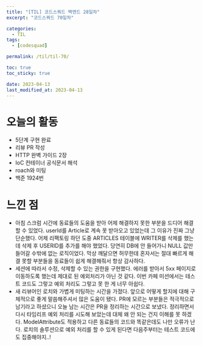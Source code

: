 ```yaml
---
title: "[TIL] 코드스쿼드 백엔드 28일차"
excerpt: "코드스쿼드 70일차"

categories:
  - TIL
tags:
  - [codesquad]

permalink: /til/til-70/

toc: true
toc_sticky: true

date: 2023-04-13
last_modified_at: 2023-04-13
---
```


# 오늘의 활동

- 5단계 구현 완료
- 리뷰 PR 작성
- HTTP 완벽 가이드 2장
- IoC 컨테이너 공식문서 해석
- roach와 미팅
- 백준 1924번

# 느낀 점

- 아침 스크럼 시간에 동료들의 도움을 받아 어제 해결하지 못한 부분을 드디어 해결할 수 있었다. userId를 Article로 계속 못 받아오고 있었는데 그 이유가 진짜 그냥 단순했다. 어제 리팩토링 하던 도중 ARTICLES 테이블에 WRITER를 삭제를 했는데 삭제 후 USERID를 추가를 해야 했었다. 당연히 DB에 안 들어가니 NULL 값만 들어갈 수밖에 없는 로직이었다. 막상 깨달으면 허무한데 혼자서는 절대 빠르게 해결 못할 부분들을 동료들이 쉽게 해결해줘서 항상 감사하다.
- 세션에 따라서 수정, 삭제할 수 있는 권한을 구현했다. 에러를 받아서 5xx 페이지로 이동하도록 했는데 제대로 된 예외처리가 아닌 것 같다. 이번 카페 미션에서는 테스트 코드도 그렇고 예외 처리도 그렇고 못 한 게 너무 아쉽다.
- 새 리뷰어인 로치와 가볍게 미팅하는 시간을 가졌다. 앞으로 어떻게 할지에 대해 구체적으로 좋게 말씀해주셔서 많은 도움이 됐다. PR에 모르는 부분들은 적극적으로 남기라고 하셨으니 오늘 남는 시간은 PR을 정리하는 시간으로 보냈다. 정리하면서 다시 타임리프 예외 처리를 시도해 보았는데 대체 왜 안 되는 건지 이해를 못 하겠다. ModelAttribute도 적용하고 다른 동료들의 코드와 똑같은데도 나만 오류가 난다. 로치의 솔루션으로 예외 처리를 할 수 있게 된다면 다음주부터는 테스트 코드에도 집중해야지..!